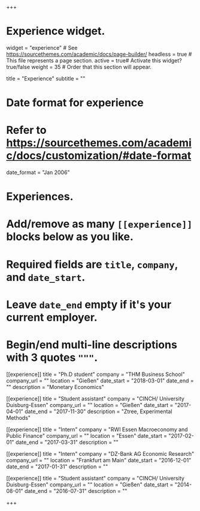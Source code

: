 +++
# Experience widget.
widget = "experience"  # See https://sourcethemes.com/academic/docs/page-builder/
headless = true  # This file represents a page section.
active = true# Activate this widget? true/false
weight = 35 # Order that this section will appear.

title = "Experience"
subtitle = ""

# Date format for experience
#   Refer to https://sourcethemes.com/academic/docs/customization/#date-format
date_format = "Jan 2006"

# Experiences.
#   Add/remove as many `[[experience]]` blocks below as you like.
#   Required fields are `title`, `company`, and `date_start`.
#   Leave `date_end` empty if it's your current employer.
#   Begin/end multi-line descriptions with 3 quotes `"""`.
[[experience]]
  title = "Ph.D student"
  company = "THM Business School"
  company_url = ""
  location = "Gießen"
  date_start = "2018-03-01"
  date_end = ""
  description = "Monetary Economics"


[[experience]]
  title = "Student assistant"
  company = "CINCH/ University Duisburg-Essen"
  company_url = ""
  location = "Gießen"
  date_start = "2017-04-01"
  date_end = "2017-11-30"
  description = "Ztree, Experimental Methods"

[[experience]]
  title = "Intern"
  company = "RWI Essen Macroeconomy and Public Finance"
  company_url = ""
  location = "Essen"
  date_start = "2017-02-01"
  date_end = "2017-03-31"
  description = ""

[[experience]]
  title = "Intern"
  company = "DZ-Bank AG Economic Research"
  company_url = ""
  location = "Frankfurt am Main"
  date_start = "2016-12-01"
  date_end = "2017-01-31"
  description = ""

[[experience]]
  title = "Student assistant"
  company = "CINCH/ University Duisburg-Essen"
  company_url = ""
  location = "Gießen"
  date_start = "2014-08-01"
  date_end = "2016-07-31"
  description = ""

+++
